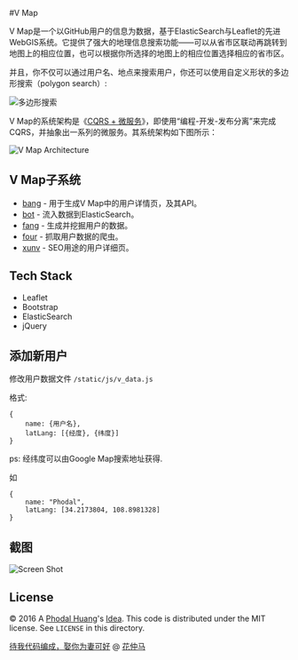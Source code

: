 #V Map

V Map是一个以GitHub用户的信息为数据，基于ElasticSearch与Leaflet的先进WebGIS系统。它提供了强大的地理信息搜索功能——可以从省市区联动再跳转到地图上的相应位置，也可以根据你所选择的地图上的相应位置选择相应的省市区。

并且，你不仅可以通过用户名、地点来搜索用户，你还可以使用自定义形状的多边形搜索（polygon search）:

![多边形搜索](./docs/polygon-search.jpg)

V Map的系统架构是《[CQRS + 微服务](http://mp.weixin.qq.com/s?__biz=MjM5Mjg4NDMwMA==&mid=405256367&idx=1&sn=c2a9ef84ac5115332ffa49c0b6aea829#rd)》，即使用“编程-开发-发布分离”来完成CQRS，并抽象出一系列的微服务。其系统架构如下图所示：

![V Map Architecture](vmap-arch.png)

V Map子系统
---

 - [bang](https://github.com/phodal/vmap-bang) - 用于生成V Map中的用户详情页，及其API。
 - [bot](https://github.com/phodal/vmap-bot) - 流入数据到ElasticSearch。
 - [fang](https://github.com/phodal/vmap-fang) - 生成并挖掘用户的数据。
 - [four](https://github.com/phodal/vmap-four) - 抓取用户数据的爬虫。
 - [xunv](https://github.com/phodal/xunv) - SEO用途的用户详细页。

Tech Stack
---

 - Leaflet
 - Bootstrap
 - ElasticSearch
 - jQuery

添加新用户
---

修改用户数据文件 ``/static/js/v_data.js``

格式: 
```
{
    name: {用户名},
    latLang: [{经度}, {纬度}]
}
```

ps: 经纬度可以由Google Map搜索地址获得.

如

```
{
    name: "Phodal",
    latLang: [34.2173804, 108.8981328]
}
```

截图
---

![Screen Shot](vmap.jpg)

License
---

© 2016 A [Phodal Huang](https://www.phodal.com)'s [Idea](http://github.com/phodal/ideas). This code is distributed under the MIT license. See `LICENSE` in this directory.

[待我代码编成，娶你为妻可好](http://www.xuntayizhan.com/person/ji-ke-ai-qing-zhi-er-shi-dai-wo-dai-ma-bian-cheng-qu-ni-wei-qi-ke-hao-wan/) @ [花仲马](https://github.com/hug8217)
